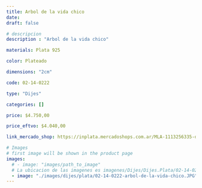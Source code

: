 ```yaml
---
title: Arbol de la vida chico
date: 
draft: false

# descripcion
description : "Arbol de la vida chico"

materials: Plata 925

color: Plateado

dimensions: "2cm"

code: 02-14-0222

type: "Dijes"

categories: []

price: $4.750,00

price_eftvo: $4.040,00

link_mercado_shop: https://inplata.mercadoshops.com.ar/MLA-1113256335-dije-plata-árbol-de-la-vida-chico-_JM

# Images
# first image will be shown in the product page
images:
  # - image: "images/path_to_image"
  # La ubicacion de las imagenes es imagenes/Dijes/Dijes.Plata/02-14-0222-arbol-de-la-vida-chico
  - image: "./images/dijes/plata/02-14-0222-arbol-de-la-vida-chico.JPG"
---
```

